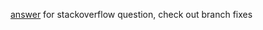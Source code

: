[answer](https://stackoverflow.com/a/64459866/3585796) for stackoverflow question, check out branch fixes
